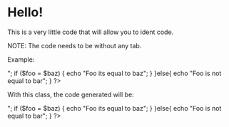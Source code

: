 Hello!
===========

This is a very little code that will allow you to ident code.

NOTE: The code needs to be without any tab.

Example:
<?php
if ($foo == $bar) {
echo "Foo its equal to bar<br />";
if ($foo = $baz) {
echo "Foo its equal to baz";
}
}else{
echo "Foo is not equal to bar";
}
?>

With this class, the code generated will be:
<?php
if ($foo == $bar) {
	echo "Foo its equal to bar<br />";
	if ($foo = $baz) {
		echo "Foo its equal to baz";
	}
}else{
	echo "Foo is not equal to bar";
}
?>